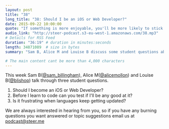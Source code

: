 ```yaml
---
layout: post
title: "38"
long_title: "38: Should I be an iOS or Web Developer?"
date: 2015-09-22 10:00:00
quote: "If something is more enjoyable, you'll be more likely to stick with it."
audio_link: "http://steer-podcast.s3-eu-west-1.amazonaws.com/38.mp3"
# Details for RSS Feed
duration: "36:19" # duration in minutes:seconds
length: 34871089  # size in bytes
summary: "Sam B, Alice M and Louise B discuss some student questions about becoming a developer."

# The main content cant be more than 4,000 characters
---
```

This week Sam B([@sam_billingham](https://twitter.com/sam_billingham)), Alice M([@alicemollon](https://twitter.com/alicemollon)) and Louise B([@blishop](https://twitter.com/blishop)) talk through three student questions.

1. Should I become an iOS or Web Developer?
2. Before I learn to code can you test if I'll be any good at it?
3. Is it frustrating when languages keep getting updated?


We are always interested in hearing from you, so if you have any burning questions you want answered or topic suggestions email us at [podcast@steer.me](mailto:podcast@steer.me)
